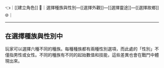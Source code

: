 👈｜[[建立角色]]
🔗｜選擇種族與性別—[[選擇外觀]]—[[選擇靈途]]—[[選擇故鄉]]
🌐｜

---

## 在選擇種族與性別中
玩家可以選擇六種不同的種族。每種種族都有兩種性別選項，而此處的「性別」不僅指男性或女性。不同的種族有不同的起始數值和技能，這些差異也會在戰鬥中體現出來。
